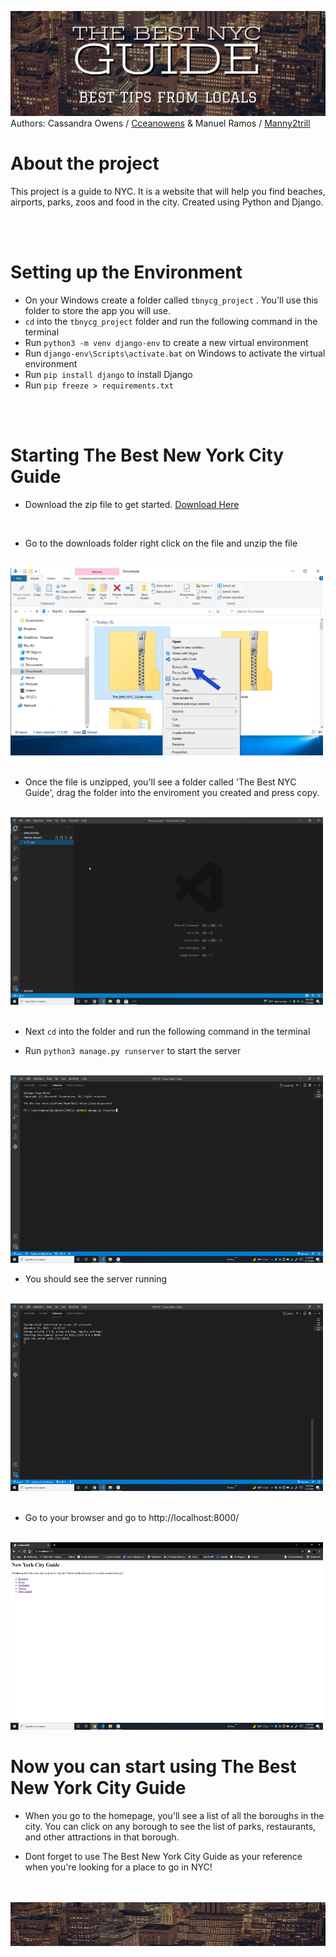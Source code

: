 ![banner](./assets/banner.png)
Authors: Cassandra Owens / [Cceanowens](https://github.com/Cceanowens) & Manuel Ramos / [Manny2trill](https://github.com/Manny2trill) 
<br>
#  <h1>About the project</h1>
This project is a guide to NYC. It is a website that will help you find beaches, airports, parks, zoos and food in the city. Created using Python and Django.

<br>
<br>

# Setting up the Environment

- On your Windows create a folder called `tbnycg_project` . You'll use this folder to store the app you will use.
- `cd` into the `tbnycg_project` folder and run the following command in the terminal
- Run `python3 -m venv django-env` to create a new virtual environment
- Run `django-env\Scripts\activate.bat` on Windows to activate the virtual environment
- Run `pip install django` to install Django
- Run `pip freeze > requirements.txt`
<br>
<br>

# Starting The Best New York City Guide

* Download the zip file to get started. [Download Here](https://github.com/cceanowens/The_Best_NYC_Guide/archive/refs/heads/main.zip)
<br>

* Go to the downloads folder right click on the file and  unzip the file
<br>

<img src="./assets/nyc_extract_example.jpg" alt="My Project GIF" width="500" height="300">
<br>

<br>

* Once the file is unzipped, you'll see a folder called 'The Best NYC Guide', drag the folder into the enviroment you created and press copy.
<br>

<img src="./assets/ezgif.com-gif-maker.gif" alt="My Project GIF" width="500" height="300">
<br>
<br>

* Next `cd` into the folder and run the following command in the terminal
  
* Run `python3 manage.py runserver` to start the server
<br>

<img src="./asset/../assets/Screenshot%20(196).png" alt="My Project GIF" width="500" height="300">

* You should see the server running
<br>

<img src="./asset/../assets/server.png" alt="My Project GIF" width="500" height="300">
<br>
<br>

* Go to your browser and go to http://localhost:8000/
<br>

<img src="./asset/../assets/Screenshot%20(199).png" alt="My Project GIF" width="500" height="300">


<br>

# Now you can start using The Best New York City Guide
* When you go to the homepage, you'll see a list of all the boroughs in the city. You can click on any borough to see the list of parks, restaurants, and other attractions in that borough.

* Dont forget to use The Best New York City Guide as your reference when you're looking for a place to go in NYC!
<br>
<br>

<img src="./asset/../assets/city_nt.png" alt="My Project GIF" width="2000" height="70">
